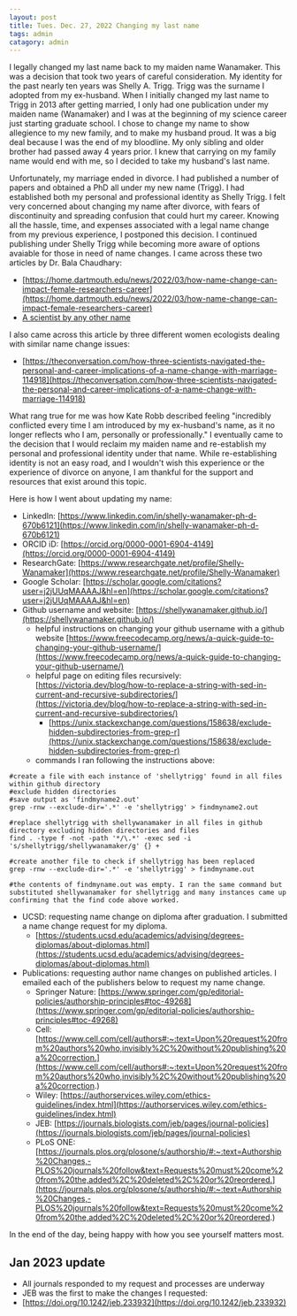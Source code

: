 ```yaml
---
layout: post
title: Tues. Dec. 27, 2022 Changing my last name
tags: admin
catagory: admin
---
```


I legally changed my last name back to my maiden name Wanamaker. This was a decision that took two years of careful consideration. My identity for the past nearly ten years was Shelly A. Trigg. Trigg was the surname I adopted from my ex-husband. When I initially changed my last name to Trigg in 2013 after getting married, I only had one publication under my maiden name (Wanamaker) and I was at the beginning of my science career just starting graduate school. I chose to change my name to show allegience to my new family, and to make my husband proud. It was a big deal because I was the end of my bloodline. My only sibling and older brother had passed away 4 years prior. I knew that carrying on my family name would end with me, so I decided to take my husband's last name.

Unfortunately, my marriage ended in divorce. I had published a number of papers and obtained a PhD all under my new name (Trigg). I had established both my personal and professional identity as Shelly Trigg. I felt very concerned about changing my name after divorce, with fears of discontinuity and spreading confusion that could hurt my career. Knowing all the hassle, time, and expenses associated with a legal name change from my previous experience, I postponed this decision. I continued publishing under Shelly Trigg while becoming more aware of options avaiable for those in need of name changes. I came across these two articles by Dr. Bala Chaudhary:

  - [https://home.dartmouth.edu/news/2022/03/how-name-change-can-impact-female-researchers-career](https://home.dartmouth.edu/news/2022/03/how-name-change-can-impact-female-researchers-career)
  - [A scientist by any other name](https://doi.org/10.1038/s41564-022-01067-2)

I also came across this article by three different women ecologists dealing with similar name change issues:

  - [https://theconversation.com/how-three-scientists-navigated-the-personal-and-career-implications-of-a-name-change-with-marriage-114918](https://theconversation.com/how-three-scientists-navigated-the-personal-and-career-implications-of-a-name-change-with-marriage-114918)

What rang true for me was how Kate Robb described feeling "incredibly conflicted every time I am introduced by my ex-husband's name, as it no longer reflects who I am, personally or professionally." I eventually came to the decision that I would reclaim my maiden name and re-establish my personal and professional identity under that name. While re-establishing identity is not an easy road, and I wouldn't wish this experience or the experience of divorce on anyone, I am thankful for the support and resources that exist around this topic.

Here is how I went about updating my name:

- LinkedIn: [https://www.linkedin.com/in/shelly-wanamaker-ph-d-670b6121](https://www.linkedin.com/in/shelly-wanamaker-ph-d-670b6121)
- ORCID iD:  [https://orcid.org/0000-0001-6904-4149](https://orcid.org/0000-0001-6904-4149)
- ResearchGate: [https://www.researchgate.net/profile/Shelly-Wanamaker](https://www.researchgate.net/profile/Shelly-Wanamaker)
- Google Scholar: [https://scholar.google.com/citations?user=j2jUUqMAAAAJ&hl=en](https://scholar.google.com/citations?user=j2jUUqMAAAAJ&hl=en)
- Github username and website: [https://shellywanamaker.github.io/](https://shellywanamaker.github.io/)
	- helpful instructions on changing your github username with a github website [https://www.freecodecamp.org/news/a-quick-guide-to-changing-your-github-username/](https://www.freecodecamp.org/news/a-quick-guide-to-changing-your-github-username/)
	- helpful page on editing files recursively: [https://victoria.dev/blog/how-to-replace-a-string-with-sed-in-current-and-recursive-subdirectories/](https://victoria.dev/blog/how-to-replace-a-string-with-sed-in-current-and-recursive-subdirectories/)
		- [https://unix.stackexchange.com/questions/158638/exclude-hidden-subdirectories-from-grep-r](https://unix.stackexchange.com/questions/158638/exclude-hidden-subdirectories-from-grep-r)
	- commands I ran following the instructions above:

```
#create a file with each instance of 'shellytrigg' found in all files within github directory
#exclude hidden directories
#save output as 'findmyname2.out'
grep -rnw --exclude-dir='.*' -e 'shellytrigg' > findmyname2.out

#replace shellytrigg with shellywanamaker in all files in github directory excluding hidden directories and files
find . -type f -not -path '*/\.*' -exec sed -i 's/shellytrigg/shellywanamaker/g' {} +

#create another file to check if shellytrigg has been replaced
grep -rnw --exclude-dir='.*' -e 'shellytrigg' > findmyname.out

#the contents of findmyname.out was empty. I ran the same command but substituted shellywanamaker for shellytrigg and many instances came up confirming that the find code above worked.
```

- UCSD: requesting name change on diploma after graduation. I submitted a name change request for my diploma.
	- [https://students.ucsd.edu/academics/advising/degrees-diplomas/about-diplomas.html](https://students.ucsd.edu/academics/advising/degrees-diplomas/about-diplomas.html)
- Publications: requesting author name changes on published articles. I emailed each of the publishers below to request my name change.
	- Springer Nature: [https://www.springer.com/gp/editorial-policies/authorship-principles#toc-49268](https://www.springer.com/gp/editorial-policies/authorship-principles#toc-49268)
	- Cell: [https://www.cell.com/cell/authors#:~:text=Upon%20request%20from%20authors%20who,invisibly%2C%20without%20publishing%20a%20correction.](https://www.cell.com/cell/authors#:~:text=Upon%20request%20from%20authors%20who,invisibly%2C%20without%20publishing%20a%20correction.)
	- Wiley: [https://authorservices.wiley.com/ethics-guidelines/index.html](https://authorservices.wiley.com/ethics-guidelines/index.html)
	- JEB: [https://journals.biologists.com/jeb/pages/journal-policies](https://journals.biologists.com/jeb/pages/journal-policies)
	- PLoS ONE: [https://journals.plos.org/plosone/s/authorship/#:~:text=Authorship%20Changes,-PLOS%20journals%20follow&text=Requests%20must%20come%20from%20the,added%2C%20deleted%2C%20or%20reordered.](https://journals.plos.org/plosone/s/authorship/#:~:text=Authorship%20Changes,-PLOS%20journals%20follow&text=Requests%20must%20come%20from%20the,added%2C%20deleted%2C%20or%20reordered.)

In the end of the day, being happy with how you see yourself matters most.

## Jan 2023 update
- All journals responded to my request and processes are underway
- JEB was the first to make the changes I requested: 
 - [https://doi.org/10.1242/jeb.233932](https://doi.org/10.1242/jeb.233932)